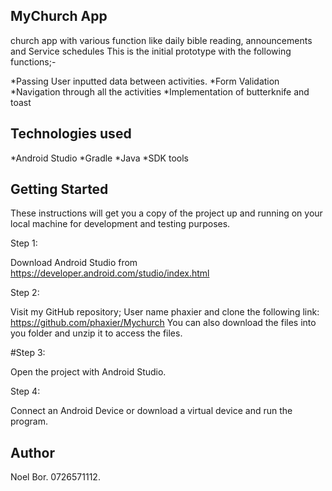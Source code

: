 ## MyChurch App
church app with various function like daily bible reading, announcements and Service schedules
 This is the initial prototype with the following functions;-
 
*Passing User inputted data between activities.
*Form Validation 
*Navigation through all the activities
*Implementation of butterknife and toast

## Technologies used

*Android Studio
*Gradle
*Java
*SDK tools

## Getting Started
These instructions will get you a copy of the project up and running on your local machine for development and testing purposes.

Step 1:

Download Android Studio from https://developer.android.com/studio/index.html

Step 2:

Visit my GitHub repository; User name phaxier and clone the following link: https://github.com/phaxier/Mychurch You can also download the files into you folder and unzip it to access the files.

#Step 3:

Open the project with Android Studio.

Step 4:

Connect an Android Device or download a virtual device and run the program.

## Author

Noel Bor. 0726571112.
